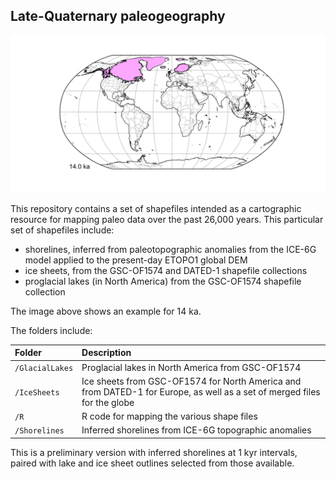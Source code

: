 
## Late-Quaternary paleogeography ##

<img src="R/pngs/globe/globe_14.0_ka.png" alt="drawing" width="600"/>

This repository contains a set of shapefiles intended as a cartographic resource for mapping paleo data over the past 26,000 years.  This particular set of shapefiles include:

* shorelines, inferred from paleotopographic anomalies from the ICE-6G model applied to the present-day ETOPO1 global DEM
* ice sheets, from the GSC-OF1574 and DATED-1 shapefile collections
* proglacial lakes (in North America) from the GSC-OF1574 shapefile collection

The image above shows an example for 14 ka.

The folders include:

| Folder      | Description                                           |
|:----------- |:------------------------------------------------------|
|`/GlacialLakes`   | Proglacial lakes in North America from GSC-OF1574  | 
|`/IceSheets`      | Ice sheets from GSC-OF1574 for North America and from DATED-1 for Europe, as well as a set of merged files for the globe |
|`/R`              | R code for mapping the various shape files | 
|`/Shorelines`     | Inferred shorelines from ICE-6G topographic anomalies   | 

This is a preliminary version with inferred shorelines at 1 kyr intervals, paired with lake and ice sheet outlines selected from those available.


